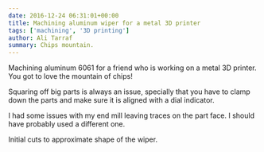 ```yaml
---
date: 2016-12-24 06:31:01+00:00
title: Machining aluminum wiper for a metal 3D printer
tags: ['machining', '3D printing']
author: Ali Tarraf
summary: Chips mountain.
---
```


Machining aluminum 6061 for a friend who is working on a metal 3D printer. You got to love the mountain of chips!

Squaring off big parts is always an issue, specially that you have to clamp down the parts and make sure it is aligned with a dial indicator.

I had some issues with my end mill leaving traces on the part face. I should have probably used a different one.

Initial cuts to approximate shape of the wiper.

